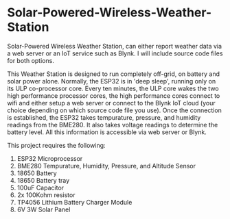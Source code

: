 # Solar-Powered-Wireless-Weather-Station

Solar-Powered Wireless Weather Station, can either report weather data via a web server or an IoT service such as Blynk. I will include source code files for both options.

This Weather Station is designed to run completely off-grid, on battery and solar power alone. Normally, the ESP32 is in 'deep sleep', running only on its ULP co-processor core. Every ten minutes, the ULP core wakes the two high performance processor cores, the high performance cores connect to wifi and either setup a web server or connect to the Blynk IoT cloud (your choice depending on which source code file you use). Once the connection is established, the ESP32 takes tempurature, pressure, and humidity readings from the BME280. It also takes voltage readings to determine the battery level. All this information is accessible via web server or Blynk. 

This project requires the following:
1. ESP32 Microprocessor
2. BME280 Tempurature, Humidity, Pressure, and Altitude Sensor
3. 18650 Battery
4. 18650 Battery tray
5. 100uF Capacitor 
6. 2x 100Kohm resistor
7. TP4056 Lithium Battery Charger Module
8. 6V 3W Solar Panel

